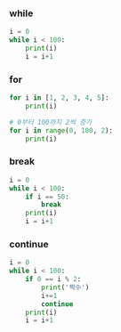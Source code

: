 ### while
~~~python
i = 0
while i < 100:
    print(i)
    i = i+1
~~~

### for
~~~py
for i in [1, 2, 3, 4, 5]:
    print(i)

# 0부터 100까지 2씩 증가
for i in range(0, 100, 2):
    print(i)
~~~

### break

~~~python
i = 0
while i < 100:
    if i == 50:
        break
    print(i)
    i = i+1
~~~


### continue

~~~python
i = 0
while i < 100:
    if 0 == i % 2:
        print('짝수')
        i+=1
        continue
    print(i)
    i = i+1
~~~